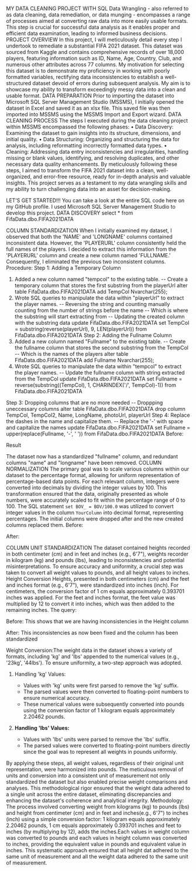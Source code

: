 MY DATA CLEANING PROJECT WITH SQL
Data Wrangling - also referred to as data cleaning, data remediation, or data munging - encompasses a range of processes aimed at converting raw data into more easily usable formats. This step is crucial for successful data analysis as it enables proper and efficient data examination, leading to informed business decisions.
PROJECT OVERVIEW
In this project, I will meticulously detail every step I undertook to remediate a substantial FIFA 2021 dataset. This dataset was sourced from Kaggle and contains comprehensive records of over 18,000 players, featuring information such as ID, Name, Age, Country, Club, and numerous other attributes across 77 columns.
My motivation for selecting this dataset is to demonstrate my proficiency in working with poorly formatted variables, rectifying data inconsistencies to establish a well-structured dataset devoid of errors during subsequent analysis. My aim is to showcase my ability to transform exceedingly messy data into a clean and usable format.
DATA PREPARATION
Prior to importing the dataset into Microsoft SQL Server Management Studio (MSSMS), I initially opened the dataset in Excel and saved it as an xlsx file. This saved file was then imported into MSSMS using the MSSMS Import and Export wizard.
DATA CLEANING PROCESS
The steps I executed during the data cleaning project within MSSMS encompassed the following phases:
•	Data Discovery: Examining the dataset to gain insights into its structure, dimensions, and initial quality.
•	Data Structuring: Organizing and structuring the data for analysis, including reformatting incorrectly formatted data types.
•	Cleaning: Addressing data entry inconsistencies and irregularities, handling missing or blank values, identifying, and resolving duplicates, and other necessary data quality enhancements.
By meticulously following these steps, I aimed to transform the FIFA 2021 dataset into a clean, well-organized, and error-free resource, ready for in-depth analysis and valuable insights. This project serves as a testament to my data wrangling skills and my ability to turn challenging data into an asset for decision-making.

LET’S GET STARTED!!!
You can take a look at the entire SQL code here on my GitHub profile.
I used Microsoft SQL Server Management Studio to develop this project.
DATA DISCOVERY
		select * from FifaData.dbo.FIFA2021DATA
 

COLUMN STANDARDIZATION
When I initially examined my dataset, I observed that both the 'NAME' and 'LONGNAME' columns contained inconsistent data. However, the 'PLAYERURL' column consistently held the full names of the players. I decided to extract this information from the 'PLAYERURL' column and create a new column named 'FULLNAME.' Consequently, I eliminated the previous two inconsistent columns.
Procedure:
Step 1: Adding a Temporary Column
1.	Added a new column named "tempcol" to the existing table.
-- Create a temporary column that stores the first substring from the playerUrl
alter table FifaData.dbo.FIFA2021DATA
add TempCol Nvarchar(255);
2.	Wrote SQL queries to manipulate the data within "playerUrl" to extract the player names.
-- Reversing the string and counting manually counting from the number of strings before the name 
-- Which is where the substring will start extracting from
-- Updating the created column with the substring data
update FifaData.dbo.FIFA2021DATA
set TempCol = substring(reverse(playerUrl), 9, LEN(playerUrl))
from FifaData.dbo.FIFA2021DATA
Step 2: Adding the Fullname Column
1.	Added a new column named "Fullname" to the existing table.
-- Create the fullname column that stores the second substring from the TempCol 
-- Which is the names of the players
alter table FifaData.dbo.FIFA2021DATA
add Fullname Nvarchar(255);
2.	Wrote SQL queries to manipulate the data within "tempcol" to extract the player names.
-- Update the fullname column with string extracted from the TempCol
update FifaData.dbo.FIFA2021DATA
set Fullname = reverse(substring((TempCol), 1, CHARINDEX('/', TempCol)-1)) 
from FifaData.dbo.FIFA2021DATA

Step 3: Dropping columns that are no more needed
-- Droppping uneccessary columns
alter table FifaData.dbo.FIFA2021DATA
drop column TempCol, TempCol2, Name, LongName, photoUrl, playerUrl
Step 4: Replace the dashes in the name and capitalize them.
-- Replace the '-' with space and capitalize the names
update FifaData.dbo.FIFA2021DATA
set Fullname = upper(replace(Fullname, '-', ' '))
from FifaData.dbo.FIFA2021DATA
Before:
 
Result
  

The dataset now has a standardized "fullname" column, and redundant columns "name" and "longname" have been removed.
COLUMN NORMALIZATION
The primary goal was to scale various columns within our dataset to the percentage format, allowing for uniform representation of percentage-based data points.
For each relevant column, integers were converted into decimals by dividing the integer values by 100. This transformation ensured that the data, originally presented as whole numbers, were accurately scaled to fit within the percentage range of 0 to 100. 
The SQL statement `set BOV_ = BOV/100.0` was utilized to convert integer values in the column `YourColumn` into decimal format, representing percentages.
The initial columns were dropped after and the new created columns replaced them.
Before:
 
After:
 



COLUMN UNIT STANDARDIZATION
The dataset contained heights recorded in both centimeter (cm) and in feet and inches (e.g., 6'7"), weights recorder in kilogram (kg) and pounds (lbs), leading to inconsistencies and potential misinterpretations. To ensure accuracy and uniformity, a crucial step was taken to convert all weight values to pounds, and all height values to inches.
Height Conversion
Heights, presented in both centimeters (cm) and the feet and inches format (e.g., 6'7"), were standardized into inches (inch). For centimeters, the conversion factor of 1 cm equals approximately 0.393701 inches was applied. For the feet and inches format, the feet value was multiplied by 12 to convert it into inches, which was then added to the remaining inches.
The query:

Before: This shows that we are having inconsistencies in the Height column
 
After: This inconsistencies as now been fixed and the column has been standardized
 
Weight Conversion:The weight data in the dataset shows a variety of formats, including 'kg' and 'lbs' appended to the numerical values (e.g., '23kg', '44lbs'). To ensure uniformity, a two-step approach was adopted.
1. Handling 'kg' Values:
   - Values with 'kg' units were first parsed to remove the 'kg' suffix.
   - The parsed values were then converted to floating-point numbers to ensure numerical accuracy.
   - These numerical values were subsequently converted into pounds using the conversion factor of 1 kilogram equals approximately 2.20462 pounds.

2. **Handling 'lbs' Values:**
   - Values with 'lbs' units were parsed to remove the 'lbs' suffix.
   - The parsed values were converted to floating-point numbers directly since the goal was to represent all weights in pounds uniformly.

By applying these steps, all weight values, regardless of their original unit representation, were harmonized into pounds. The meticulous removal of units and conversion into a consistent unit of measurement not only standardized the dataset but also enabled precise weight comparisons and analyses. This methodological rigor ensured that the weight data adhered to a single unit across the entire dataset, eliminating discrepancies and enhancing the dataset's coherence and analytical integrity.
Methodology: The process involved converting weight from kilograms (kg) to pounds (lbs) and height from centimeter (cm) and in feet and inches(e.g., 6'7") to inches (inch) using a simple conversion factor: 1 kilogram equals approximately 2.20462 pounds, 1 cm equals approximately 0.393701 inches and feet to inches (by multiplying by 12), adds the inches.Each values in weight column was converted to pounds and each values in height column was converted to inches, providing the equivalent value in pounds and equivalent value in inches. This systematic approach ensured that all height dat adhered to the same unit of measurement and all the weight data adhered to the same unit of measurement.


